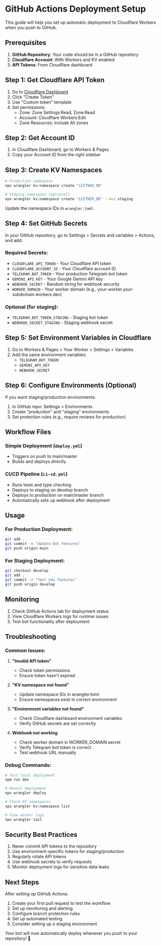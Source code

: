 # GitHub Actions Deployment Setup

This guide will help you set up automatic deployment to Cloudflare Workers when you push to GitHub.

## Prerequisites

1. **GitHub Repository**: Your code should be in a GitHub repository
2. **Cloudflare Account**: With Workers and KV enabled
3. **API Tokens**: From Cloudflare dashboard

## Step 1: Get Cloudflare API Token

1. Go to [Cloudflare Dashboard](https://dash.cloudflare.com/profile/api-tokens)
2. Click "Create Token"
3. Use "Custom token" template
4. Set permissions:
   - Zone: Zone Settings:Read, Zone:Read
   - Account: Cloudflare Workers:Edit
   - Zone Resources: Include All zones

## Step 2: Get Account ID

1. In Cloudflare Dashboard, go to Workers & Pages
2. Copy your Account ID from the right sidebar

## Step 3: Create KV Namespaces

```bash
# Production namespace
npx wrangler kv:namespace create "LEITNER_DB"

# Staging namespace (optional)
npx wrangler kv:namespace create "LEITNER_DB" --env staging
```

Update the namespace IDs in `wrangler.toml`.

## Step 4: Set GitHub Secrets

In your GitHub repository, go to Settings > Secrets and variables > Actions, and add:

### Required Secrets:
- `CLOUDFLARE_API_TOKEN` - Your Cloudflare API token
- `CLOUDFLARE_ACCOUNT_ID` - Your Cloudflare account ID
- `TELEGRAM_BOT_TOKEN` - Your production Telegram bot token
- `GEMINI_API_KEY` - Your Google Gemini API key
- `WEBHOOK_SECRET` - Random string for webhook security
- `WORKER_DOMAIN` - Your worker domain (e.g., your-worker.your-subdomain.workers.dev)

### Optional (for staging):
- `TELEGRAM_BOT_TOKEN_STAGING` - Staging bot token
- `WEBHOOK_SECRET_STAGING` - Staging webhook secret

## Step 5: Set Environment Variables in Cloudflare

1. Go to Workers & Pages > Your Worker > Settings > Variables
2. Add the same environment variables:
   - `TELEGRAM_BOT_TOKEN`
   - `GEMINI_API_KEY`
   - `WEBHOOK_SECRET`

## Step 6: Configure Environments (Optional)

If you want staging/production environments:

1. In GitHub repo: Settings > Environments
2. Create "production" and "staging" environments
3. Set protection rules (e.g., require reviews for production)

## Workflow Files

### Simple Deployment (`deploy.yml`)
- Triggers on push to main/master
- Builds and deploys directly

### CI/CD Pipeline (`ci-cd.yml`)
- Runs tests and type checking
- Deploys to staging on develop branch
- Deploys to production on main/master branch
- Automatically sets up webhook after deployment

## Usage

### For Production Deployment:
```bash
git add .
git commit -m "Update bot features"
git push origin main
```

### For Staging Deployment:
```bash
git checkout develop
git add .
git commit -m "Test new features"
git push origin develop
```

## Monitoring

1. Check GitHub Actions tab for deployment status
2. View Cloudflare Workers logs for runtime issues
3. Test bot functionality after deployment

## Troubleshooting

### Common Issues:

1. **"Invalid API token"**
   - Check token permissions
   - Ensure token hasn't expired

2. **"KV namespace not found"**
   - Update namespace IDs in wrangler.toml
   - Ensure namespaces exist in correct environment

3. **"Environment variables not found"**
   - Check Cloudflare dashboard environment variables
   - Verify GitHub secrets are set correctly

4. **Webhook not working**
   - Check worker domain in WORKER_DOMAIN secret
   - Verify Telegram bot token is correct
   - Test webhook URL manually

### Debug Commands:

```bash
# Test local deployment
npm run dev

# Manual deployment
npx wrangler deploy

# Check KV namespaces
npx wrangler kv:namespace list

# View worker logs
npx wrangler tail
```

## Security Best Practices

1. Never commit API tokens to the repository
2. Use environment-specific tokens for staging/production
3. Regularly rotate API tokens
4. Use webhook secrets to verify requests
5. Monitor deployment logs for sensitive data leaks

## Next Steps

After setting up GitHub Actions:

1. Create your first pull request to test the workflow
2. Set up monitoring and alerting
3. Configure branch protection rules
4. Set up automated testing
5. Consider setting up a staging environment

Your bot will now automatically deploy whenever you push to your repository! 🚀
